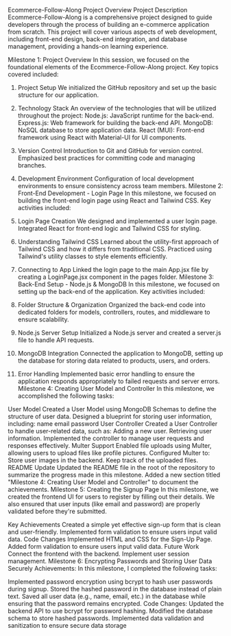 Ecommerce-Follow-Along Project Overview
Project Description
Ecommerce-Follow-Along is a comprehensive project designed to guide developers through the process of building an e-commerce application from scratch. This project will cover various aspects of web development, including front-end design, back-end integration, and database management, providing a hands-on learning experience.

Milestone 1: Project Overview
In this session, we focused on the foundational elements of the Ecommerce-Follow-Along project. Key topics covered included:

1. Project Setup
We initialized the GitHub repository and set up the basic structure for our application.
2. Technology Stack
An overview of the technologies that will be utilized throughout the project:
Node.js: JavaScript runtime for the back-end.
Express.js: Web framework for building the back-end API.
MongoDB: NoSQL database to store application data.
React (MUI): Front-end framework using React with Material-UI for UI components.
3. Version Control
Introduction to Git and GitHub for version control.
Emphasized best practices for committing code and managing branches.
4. Development Environment
Configuration of local development environments to ensure consistency across team members.
Milestone 2: Front-End Development - Login Page
In this milestone, we focused on building the front-end login page using React and Tailwind CSS. Key activities included:

1. Login Page Creation
We designed and implemented a user login page.
Integrated React for front-end logic and Tailwind CSS for styling.
2. Understanding Tailwind CSS
Learned about the utility-first approach of Tailwind CSS and how it differs from traditional CSS.
Practiced using Tailwind's utility classes to style elements efficiently.
3. Connecting to App
Linked the login page to the main App.jsx file by creating a LoginPage.jsx component in the pages folder.
Milestone 3: Back-End Setup - Node.js & MongoDB
In this milestone, we focused on setting up the back-end of the application. Key activities included:

1. Folder Structure & Organization
Organized the back-end code into dedicated folders for models, controllers, routes, and middleware to ensure scalability.
2. Node.js Server Setup
Initialized a Node.js server and created a server.js file to handle API requests.
3. MongoDB Integration
Connected the application to MongoDB, setting up the database for storing data related to products, users, and orders.
4. Error Handling
Implemented basic error handling to ensure the application responds appropriately to failed requests and server errors.
Milestone 4: Creating User Model and Controller
In this milestone, we accomplished the following tasks:

User Model
Created a User Model using MongoDB Schemas to define the structure of user data.
Designed a blueprint for storing user information, including:
name
email
password
User Controller
Created a User Controller to handle user-related data, such as:
Adding a new user.
Retrieving user information.
Implemented the controller to manage user requests and responses effectively.
Multer Support
Enabled file uploads using Multer, allowing users to upload files like profile pictures.
Configured Multer to:
Store user images in the backend.
Keep track of the uploaded files.
README Update
Updated the README file in the root of the repository to summarize the progress made in this milestone.
Added a new section titled "Milestone 4: Creating User Model and Controller" to document the achievements.
Milestone 5: Creating the Signup Page
In this milestone, we created the frontend UI for users to register by filling out their details. We also ensured that user inputs (like email and password) are properly validated before they're submitted.

Key Achievements
Created a simple yet effective sign-up form that is clean and user-friendly.
Implemented form validation to ensure users input valid data.
Code Changes
Implemented HTML and CSS for the Sign-Up Page.
Added form validation to ensure users input valid data.
Future Work
Connect the frontend with the backend.
Implement user session management.
Milestone 6: Encrypting Passwords and Storing User Data Securely
Achievements:
In this milestone, I completed the following tasks:

Implemented password encryption using bcrypt to hash user passwords during signup.
Stored the hashed password in the database instead of plain text.
Saved all user data (e.g., name, email, etc.) in the database while ensuring that the password remains encrypted.
Code Changes:
Updated the backend API to use bcrypt for password hashing.
Modified the database schema to store hashed passwords.
Implemented data validation and sanitization to ensure secure data storage
